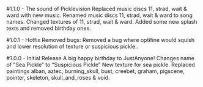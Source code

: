 #1.1.0 - The sound of Picklevision
Replaced music discs 11, strad, wait & ward with new music.
Renamed music discs 11, strad, wait & ward to song names.
Changed textures of 11, strad, wait & ward.
Added some new splash texts and removed birthday ones.

#1.0.1 - Hotfix
Removed bugs:
Removed a bug where optifine would squish and lower resolution of texture or suspicious pickle..

#1.0.0 - Initial Release
 A big happy birthday to JustAnyone!
Changes name of “Sea Pickle” to “Suspicious Pickle”
New texture for sea pickle.
Replaced paintings alban, aztec, burning_skull, bust, creebet, graham, pigscene, pointer, skeleton, skull_and_roses & void.
